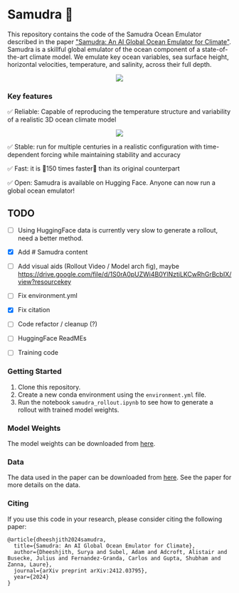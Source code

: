 # Samudra 🌊
This repository contains the code of the Samudra Ocean Emulator described in the paper ["Samudra: An AI Global Ocean Emulator for Climate"](https://arxiv.org/abs/2412.03795). Samudra is a skillful global emulator of the ocean component of a state-of-the-art climate model. We emulate key ocean variables, sea surface height, horizontal velocities, temperature, and salinity, across their full depth. 

<p align="center">
  <img src="/assets/globe.gif" >
</p>


### Key features

✅ Reliable: Capable of reproducing the temperature structure and variability of a realistic 3D ocean climate model

<p align="center">
  <img src="/assets/enso.gif" >
</p>

✅ Stable: run for multiple centuries in a realistic configuration with time-dependent forcing while maintaining stability and accuracy 

✅ Fast: it is 🚅150 times faster🚅 than its original counterpart 

✅ Open: Samudra is available on Hugging Face. Anyone can now run a global ocean emulator! 

## TODO

- [ ] Using HuggingFace data is currently very slow to generate a rollout, need a better method.
- [x] Add # Samudra content 
- [ ] Add visual aids (Rollout Video / Model arch fig), maybe https://drive.google.com/file/d/1S0rA0pUZWi4B0YlNztiLKCwRhGrBcbIX/view?resourcekey
- [ ] Fix environment.yml
- [x] Fix citation
- [ ] Code refactor / cleanup (?)
- [ ] HuggingFace ReadMEs
- [ ] Training code


### Getting Started
1. Clone this repository. 
2. Create a new conda environment using the `environment.yml` file.
3. Run the notebook `samudra_rollout.ipynb` to see how to generate a rollout with trained model weights.

### Model Weights
The model weights can be downloaded from [here](https://huggingface.co/M2LInES/Samudra).

### Data
The data used in the paper can be downloaded from [here](https://huggingface.co/datasets/M2LInES/Samudra_OM4). See the paper for more details on the data.

### Citing
If you use this code in your research, please consider citing the following paper:
```
@article{dheeshjith2024samudra,
  title={Samudra: An AI Global Ocean Emulator for Climate},
  author={Dheeshjith, Surya and Subel, Adam and Adcroft, Alistair and Busecke, Julius and Fernandez-Granda, Carlos and Gupta, Shubham and Zanna, Laure},
  journal={arXiv preprint arXiv:2412.03795},
  year={2024}
}
```

